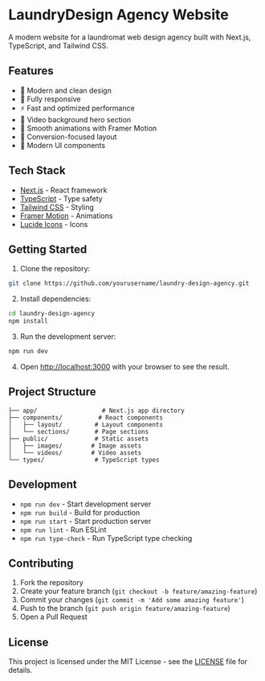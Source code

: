 # LaundryDesign Agency Website

A modern website for a laundromat web design agency built with Next.js, TypeScript, and Tailwind CSS.

## Features

- 🎨 Modern and clean design
- 📱 Fully responsive
- ⚡ Fast and optimized performance
- 🎥 Video background hero section
- 🔄 Smooth animations with Framer Motion
- 🎯 Conversion-focused layout
- 🌙 Modern UI components

## Tech Stack

- [Next.js](https://nextjs.org/) - React framework
- [TypeScript](https://www.typescriptlang.org/) - Type safety
- [Tailwind CSS](https://tailwindcss.com/) - Styling
- [Framer Motion](https://www.framer.com/motion/) - Animations
- [Lucide Icons](https://lucide.dev/) - Icons

## Getting Started

1. Clone the repository:
```bash
git clone https://github.com/yourusername/laundry-design-agency.git
```

2. Install dependencies:
```bash
cd laundry-design-agency
npm install
```

3. Run the development server:
```bash
npm run dev
```

4. Open [http://localhost:3000](http://localhost:3000) with your browser to see the result.

## Project Structure

```
├── app/                  # Next.js app directory
├── components/          # React components
│   ├── layout/         # Layout components
│   └── sections/       # Page sections
├── public/             # Static assets
│   ├── images/        # Image assets
│   └── videos/        # Video assets
└── types/              # TypeScript types
```

## Development

- `npm run dev` - Start development server
- `npm run build` - Build for production
- `npm run start` - Start production server
- `npm run lint` - Run ESLint
- `npm run type-check` - Run TypeScript type checking

## Contributing

1. Fork the repository
2. Create your feature branch (`git checkout -b feature/amazing-feature`)
3. Commit your changes (`git commit -m 'Add some amazing feature'`)
4. Push to the branch (`git push origin feature/amazing-feature`)
5. Open a Pull Request

## License

This project is licensed under the MIT License - see the [LICENSE](LICENSE) file for details. 